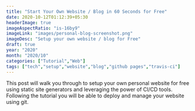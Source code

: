 ```yaml
---
title: "Start Your Own Website / Blog in 60 Seconds for Free"
date: 2020-10-12T01:12:39+05:30
headerImage: true
imageAspectRatio: "is-16by9"
imageLink: "images/personal-blog-screenshot.png"
imageDesc: "Setup your own website / blog for Free"
draft: true
year: "2020"
month: "2020/10"
categories: ["Tutorial","Web"]
tags: ["tech","setup","website","blog","github pages","travis-ci"]
---
```


This post will walk you through to setup your own personal website for free using static site generators and leveraging the power of CI/CD tools. Following the tutorial you will be able to deploy and manage your website using git.
<!--more-->
